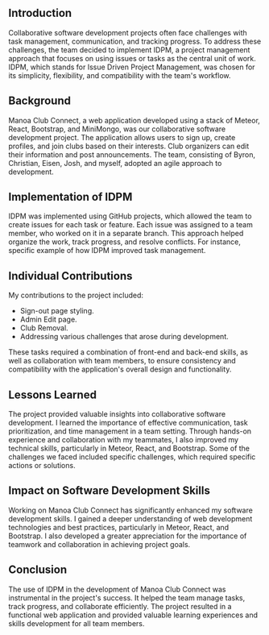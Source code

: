 ## Introduction
Collaborative software development projects often face challenges with task management, communication, and tracking progress. To address these challenges, the team decided to implement IDPM, a project management approach that focuses on using issues or tasks as the central unit of work. IDPM, which stands for Issue Driven Project Management, was chosen for its simplicity, flexibility, and compatibility with the team's workflow.

## Background
Manoa Club Connect, a web application developed using a stack of Meteor, React, Bootstrap, and MiniMongo, was our collaborative software development project. The application allows users to sign up, create profiles, and join clubs based on their interests. Club organizers can edit their information and post announcements. The team, consisting of Byron, Christian, Eisen, Josh, and myself, adopted an agile approach to development.

## Implementation of IDPM
IDPM was implemented using GitHub projects, which allowed the team to create issues for each task or feature. Each issue was assigned to a team member, who worked on it in a separate branch. This approach helped organize the work, track progress, and resolve conflicts. For instance, specific example of how IDPM improved task management.

## Individual Contributions
My contributions to the project included:
- Sign-out page styling.
- Admin Edit page.
- Club Removal.
- Addressing various challenges that arose during development.

These tasks required a combination of front-end and back-end skills, as well as collaboration with team members, to ensure consistency and compatibility with the application's overall design and functionality.

## Lessons Learned
The project provided valuable insights into collaborative software development. I learned the importance of effective communication, task prioritization, and time management in a team setting. Through hands-on experience and collaboration with my teammates, I also improved my technical skills, particularly in Meteor, React, and Bootstrap. Some of the challenges we faced included specific challenges, which required specific actions or solutions.

## Impact on Software Development Skills
Working on Manoa Club Connect has significantly enhanced my software development skills. I gained a deeper understanding of web development technologies and best practices, particularly in Meteor, React, and Bootstrap. I also developed a greater appreciation for the importance of teamwork and collaboration in achieving project goals.

## Conclusion
The use of IDPM in the development of Manoa Club Connect was instrumental in the project's success. It helped the team manage tasks, track progress, and collaborate efficiently. The project resulted in a functional web application and provided valuable learning experiences and skills development for all team members.
